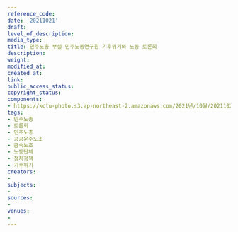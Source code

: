 ```yaml
---
reference_code: 
date: '20211021'
draft: 
level_of_description: 
media_type: 
title: 민주노총 부설 민주노동연구원 기후위기와 노동 토론회
description: 
weight: 
modified_at: 
created_at: 
link: 
public_access_status: 
copyright_status: 
components:
- https://kctu-photo.s3.ap-northeast-2.amazonaws.com/2021년/10월/20211021-민주노총+부설+민주노동연구원+기후위기와+노동+토론회_민주노총_토론회_민주노총_공공운수노조_금속노조_노동단체_정치정책_기후위기/_1D20063.jpg
tags:
- 민주노총
- 토론회
- 민주노총
- 공공운수노조
- 금속노조
- 노동단체
- 정치정책
- 기후위기
creators:
- 
subjects:
- 
sources:
- 
venues:
- 
---
```

